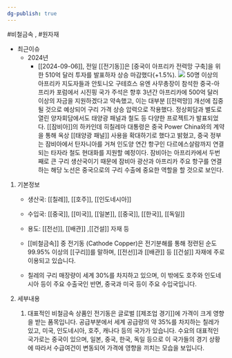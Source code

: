 ```yaml
---
dg-publish: true
---
```

#비철금속 , #원자재 


- 최근이슈
	- 2024년
		- [[2024-09-06]], 전일 [[전기동]]은 [중국이 아프리카 전력망 구축]을 위한 510억 달러 투자를 발표하자 상승 마감했다(+1.5%). 
		  ![](Pasted%20image%2020240906145227.png)
		  50명 이상의 아프리카 지도자들과 안토니오 구테흐스 유엔 사무총장이 참석한 중국-아프리카 포럼에서 시진핑 국가 주석은 향후 3년간 아프리카에 500억 달러 이상의 자금을 지원하겠다고 약속했고, 이는 대부분 [[전력망]] 개선에 집중될 것으로 예상되어 구리 가격 상승 압력으로 작용했다.
		  정상회담과 별도로 열린 양자회담에서도 태양광 패널과 철도 등 다양한 프로젝트가 발표되었다. [[잠비아]]의 하카인데 히칠레마 대통령은 중국 Power China와의 계약을 통해 옥상 [[태양광 패널]] 사용을 확대하기로 했다고 밝혔고, 중국 정부는 잠비아에서 탄자니아를 거쳐 인도양 연간 항구인 다르에스살람까지 연결되는 타자라 철도 현대화를 지원할 예정이다. 잠비아는 아프리카에서 두번째로 큰 구리 생산국이기 때문에 잠비아 광산과 아프리카 주요 항구를 연결하는 해당 노선은 중국으로의 구리 수출에 중요한 역할을 할 것으로 보인다.


1. 기본정보

	- 생산국: [[칠레]], [[호주]], [[인도네시아]]
	- 수입국: [[중국]], [[미국]], [[일본]], [[중국]], [[한국]], [[독일]]
	- 용도: [[전선]], [[배관]] ,[[건설]] 자재 등

	- [[비철금속]] 중 전기동 (Cathode Copper)은 전기분해를 통해 정련된 순도99.95% 이상의 [[구리]]를 말하며, [[전선]]과 [[배관]] 등 [[건설]] 자재에 주로 이용되고 있습니다.
	- 칠레의 구리 매장량이 세계 30%를 차지하고 있으며, 이 밖에도 호주와 인도네시아 등이 주요 수출국인 반면, 중국과 미국 등이 주요 수입국입니다.

1. 세부내용
	1. 대표적인 비철금속 상품인 전기동은 글로벌 [[제조업 경기]]에 가격이 크게 영향을 받는 품목입니다. 공급부분에서 세계 공급량의 약 35%를 차지하는 칠레가 있고, 미국, 인도네시아, 호주, 캐나다 등의 국가가 있습니다. 수요의 대표적인 국가로는 중국이 있으며, 일본, 중국, 한국, 독일 등으로 이 국가들의 경기 상황에 따라서 수급여건이 변동되어 가격에 영향을 끼치는 모습을 보입니다.
	